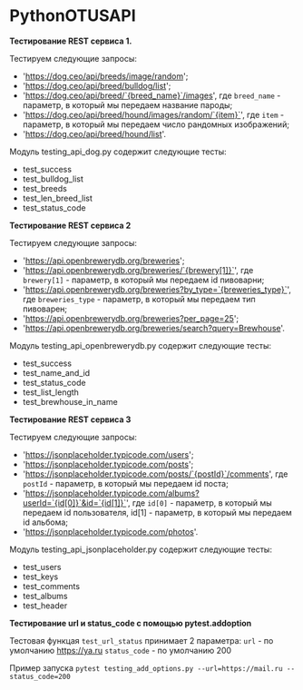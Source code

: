 # PythonOTUSAPI

**Тестирование REST сервиса 1.**

Тестируем следующие запросы:
- 'https://dog.ceo/api/breeds/image/random';
- 'https://dog.ceo/api/breed/bulldog/list';
- 'https://dog.ceo/api/breed/`{breed_name}`/images', где `breed_name` - параметр, в который мы передаем название пароды;
- 'https://dog.ceo/api/breed/hound/images/random/`{item}`', где `item` - параметр, в который мы передаем число рандомных изображений;
- 'https://dog.ceo/api/breed/hound/list'.

Модуль testing_api_dog.py содержит следующие тесты:
- test_success
- test_bulldog_list
- test_breeds
- test_len_breed_list
- test_status_code


**Тестирование REST сервиса 2**

Тестируем следующие запросы:
- 'https://api.openbrewerydb.org/breweries';
- 'https://api.openbrewerydb.org/breweries/`{brewery[1]}`', где `brewery[1]` - параметр, в который мы передаем id пивоварни;
- 'https://api.openbrewerydb.org/breweries?by_type=`{breweries_type}`', где `breweries_type` - параметр, в который мы передаем тип пивоварен;
- 'https://api.openbrewerydb.org/breweries?per_page=25';
- 'https://api.openbrewerydb.org/breweries/search?query=Brewhouse'.

Модуль testing_api_openbrewerydb.py содержит следующие тесты:
- test_success
- test_name_and_id
- test_status_code
- test_list_length
- test_brewhouse_in_name


**Тестирование REST сервиса 3**

Тестируем следующие запросы:
- 'https://jsonplaceholder.typicode.com/users';
- 'https://jsonplaceholder.typicode.com/posts';
- 'https://jsonplaceholder.typicode.com/posts/`{postId}`/comments', где `postId` - параметр, в который мы передаем id поста;
- 'https://jsonplaceholder.typicode.com/albums?userId=`{id[0]}`&id=`{id[1]}`', где `id[0]` - параметр, в который мы передаем id пользователя, id[1] - параметр, в который мы передаем id альбома;
- 'https://jsonplaceholder.typicode.com/photos'.

Модуль testing_api_jsonplaceholder.py содержит следующие тесты:
- test_users
- test_keys
- test_comments
- test_albums
- test_header


**Тестирование url и status_code с помощью pytest.addoption**

Тестовая функцая `test_url_status` принимает 2 параметра:
`url` - по умолчанию https://ya.ru
`status_code` - по умолчанию 200

Пример запуска `pytest testing_add_options.py --url=https://mail.ru --status_code=200`